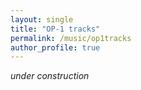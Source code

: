 ```yaml
---
layout: single
title: "OP-1 tracks"
permalink: /music/op1tracks
author_profile: true
---
```


*under construction*